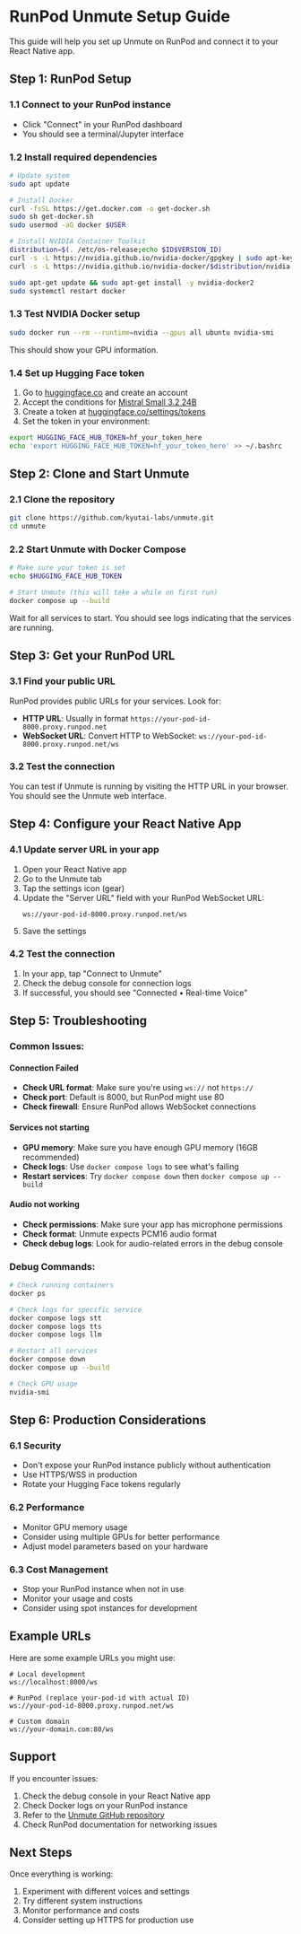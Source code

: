 # RunPod Unmute Setup Guide

This guide will help you set up Unmute on RunPod and connect it to your React Native app.

## Step 1: RunPod Setup

### 1.1 Connect to your RunPod instance
- Click "Connect" in your RunPod dashboard
- You should see a terminal/Jupyter interface

### 1.2 Install required dependencies
```bash
# Update system
sudo apt update

# Install Docker
curl -fsSL https://get.docker.com -o get-docker.sh
sudo sh get-docker.sh
sudo usermod -aG docker $USER

# Install NVIDIA Container Toolkit
distribution=$(. /etc/os-release;echo $ID$VERSION_ID)
curl -s -L https://nvidia.github.io/nvidia-docker/gpgkey | sudo apt-key add -
curl -s -L https://nvidia.github.io/nvidia-docker/$distribution/nvidia-docker.list | sudo tee /etc/apt/sources.list.d/nvidia-docker.list

sudo apt-get update && sudo apt-get install -y nvidia-docker2
sudo systemctl restart docker
```

### 1.3 Test NVIDIA Docker setup
```bash
sudo docker run --rm --runtime=nvidia --gpus all ubuntu nvidia-smi
```
This should show your GPU information.

### 1.4 Set up Hugging Face token
1. Go to [huggingface.co](https://huggingface.co) and create an account
2. Accept the conditions for [Mistral Small 3.2 24B](https://huggingface.co/mistralai/Mistral-Small-3.2-24B-Instruct-2506)
3. Create a token at [huggingface.co/settings/tokens](https://huggingface.co/settings/tokens)
4. Set the token in your environment:

```bash
export HUGGING_FACE_HUB_TOKEN=hf_your_token_here
echo 'export HUGGING_FACE_HUB_TOKEN=hf_your_token_here' >> ~/.bashrc
```

## Step 2: Clone and Start Unmute

### 2.1 Clone the repository
```bash
git clone https://github.com/kyutai-labs/unmute.git
cd unmute
```

### 2.2 Start Unmute with Docker Compose
```bash
# Make sure your token is set
echo $HUGGING_FACE_HUB_TOKEN

# Start Unmute (this will take a while on first run)
docker compose up --build
```

Wait for all services to start. You should see logs indicating that the services are running.

## Step 3: Get your RunPod URL

### 3.1 Find your public URL
RunPod provides public URLs for your services. Look for:
- **HTTP URL**: Usually in format `https://your-pod-id-8000.proxy.runpod.net`
- **WebSocket URL**: Convert HTTP to WebSocket: `ws://your-pod-id-8000.proxy.runpod.net/ws`

### 3.2 Test the connection
You can test if Unmute is running by visiting the HTTP URL in your browser. You should see the Unmute web interface.

## Step 4: Configure your React Native App

### 4.1 Update server URL in your app
1. Open your React Native app
2. Go to the Unmute tab
3. Tap the settings icon (gear)
4. Update the "Server URL" field with your RunPod WebSocket URL:
   ```
   ws://your-pod-id-8000.proxy.runpod.net/ws
   ```
5. Save the settings

### 4.2 Test the connection
1. In your app, tap "Connect to Unmute"
2. Check the debug console for connection logs
3. If successful, you should see "Connected • Real-time Voice"

## Step 5: Troubleshooting

### Common Issues:

#### Connection Failed
- **Check URL format**: Make sure you're using `ws://` not `https://`
- **Check port**: Default is 8000, but RunPod might use 80
- **Check firewall**: Ensure RunPod allows WebSocket connections

#### Services not starting
- **GPU memory**: Make sure you have enough GPU memory (16GB recommended)
- **Check logs**: Use `docker compose logs` to see what's failing
- **Restart services**: Try `docker compose down` then `docker compose up --build`

#### Audio not working
- **Check permissions**: Make sure your app has microphone permissions
- **Check format**: Unmute expects PCM16 audio format
- **Check debug logs**: Look for audio-related errors in the debug console

### Debug Commands:

```bash
# Check running containers
docker ps

# Check logs for specific service
docker compose logs stt
docker compose logs tts
docker compose logs llm

# Restart all services
docker compose down
docker compose up --build

# Check GPU usage
nvidia-smi
```

## Step 6: Production Considerations

### 6.1 Security
- Don't expose your RunPod instance publicly without authentication
- Use HTTPS/WSS in production
- Rotate your Hugging Face tokens regularly

### 6.2 Performance
- Monitor GPU memory usage
- Consider using multiple GPUs for better performance
- Adjust model parameters based on your hardware

### 6.3 Cost Management
- Stop your RunPod instance when not in use
- Monitor your usage and costs
- Consider using spot instances for development

## Example URLs

Here are some example URLs you might use:

```
# Local development
ws://localhost:8000/ws

# RunPod (replace your-pod-id with actual ID)
ws://your-pod-id-8000.proxy.runpod.net/ws

# Custom domain
ws://your-domain.com:80/ws
```

## Support

If you encounter issues:
1. Check the debug console in your React Native app
2. Check Docker logs on your RunPod instance
3. Refer to the [Unmute GitHub repository](https://github.com/kyutai-labs/unmute)
4. Check RunPod documentation for networking issues

## Next Steps

Once everything is working:
1. Experiment with different voices and settings
2. Try different system instructions
3. Monitor performance and costs
4. Consider setting up HTTPS for production use